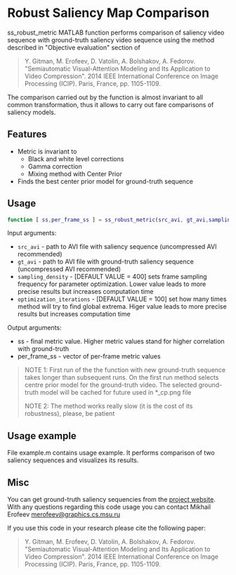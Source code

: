 Robust Saliency Map Comparison
=========

ss_robust_metric MATLAB function performs comparison of saliency video sequence with ground-truth saliency video
sequence using the method described in "Objective evaluation" section of

> Y. Gitman, M. Erofeev, D. Vatolin, A. Bolshakov, A. Fedorov. "Semiautomatic Visual-Attention Modeling and
> Its Application to Video Compression". 2014 IEEE International Conference on Image Processing (ICIP).
> Paris, France, pp. 1105-1109.

The comparison carried out by the function is almost invariant to all common transformation, thus it allows to carry out
fare comparisons of saliency models.

Features
---------

 - Metric is invariant to
   - Black and white level corrections
   - Gamma correction
   - Mixing method with Center Prior
 - Finds the best center prior model for ground-truth sequence

Usage
-----
```MATLAB
function [ ss,per_frame_ss ] = ss_robust_metric(src_avi, gt_avi,sampling_density,optimization_iterations)
```

Input arguments:
 - `src_avi` - path to AVI file with saliency sequence (uncompressed AVI recommended)
 - `gt_avi` - path to AVI file with ground-truth saliency sequence (uncompressed AVI recommended)
 - `sampling_density` - [DEFAULT VALUE  = 400] sets frame sampling frequency for parameter optimization. Lower value leads
   to more precise results but increases computation time
 - `optimization_iterations` - [DEFAULT VALUE  = 100] set how many times method will try to find global extrema. Higer value leads
   to more precise results but increases computation time

Output arguments:
 - ss - final metric value. Higher metric values stand for higher correlation with ground-truth
 - per_frame_ss - vector of per-frame metric values

> NOTE 1: First run of the the function with new ground-truth sequence takes longer than subsequent runs. On the first run method
> selects centre prior model for the ground-truth video. The selected ground-truth model will be cached for future used in *_cp.png
> file
>
> NOTE 2: The method works really slow (it is the cost of its robustness), please, be patient

Usage example
------------
File example.m contains usage example. It performs comparison of two saliency sequences and visualizes its results.


Misc
-----

You can get ground-truth saliency sequencies from the [project website][]. With any questions regarding this code usage you can contact
Mikhail Erofeev merofeev@graphics.cs.msu.ru

If you use this code in your research please cite the following paper:
> Y. Gitman, M. Erofeev, D. Vatolin, A. Bolshakov, A. Fedorov. "Semiautomatic Visual-Attention Modeling and
> Its Application to Video Compression". 2014 IEEE International Conference on Image Processing (ICIP).
> Paris, France, pp. 1105-1109.

 [project website]: http://compression.ru/video/savam/        "project website"
